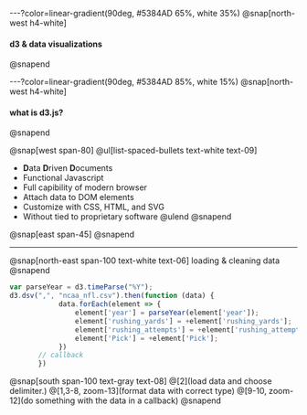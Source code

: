 ---?color=linear-gradient(90deg, #5384AD 65%, white 35%)
@snap[north-west h4-white]
#### d3 & data visualizations
@snapend

---?color=linear-gradient(90deg, #5384AD 85%, white 15%)
@snap[north-west h4-white]
#### what is d3.js?
@snapend

@snap[west span-80]
@ul[list-spaced-bullets text-white text-09]
- **D**ata **D**riven **D**ocuments
- Functional Javascript
- Full capibility of modern browser
- Attach data to DOM elements
- Customize with CSS, HTML, and SVG
- Without tied to proprietary software
@ulend
@snapend

@snap[east span-45]
@snapend

---

@snap[north-east span-100 text-white text-06]
loading & cleaning data
@snapend

```javascript zoom-18
var parseYear = d3.timeParse("%Y");
d3.dsv(",", "ncaa_nfl.csv").then(function (data) {
            data.forEach(element => {
                element['year'] = parseYear(element['year']);
                element['rushing_yards'] = +element['rushing_yards'];
                element['rushing_attempts'] = +element['rushing_attempts'];
                element['Pick'] = +element['Pick'];
            })
       // callback
       })
```

@snap[south span-100 text-gray text-08]
@[2](load data and choose delimiter.)
@[1,3-8, zoom-13](format data with correct type)
@[9-10, zoom-12](do something with the data in a callback)
@snapend

